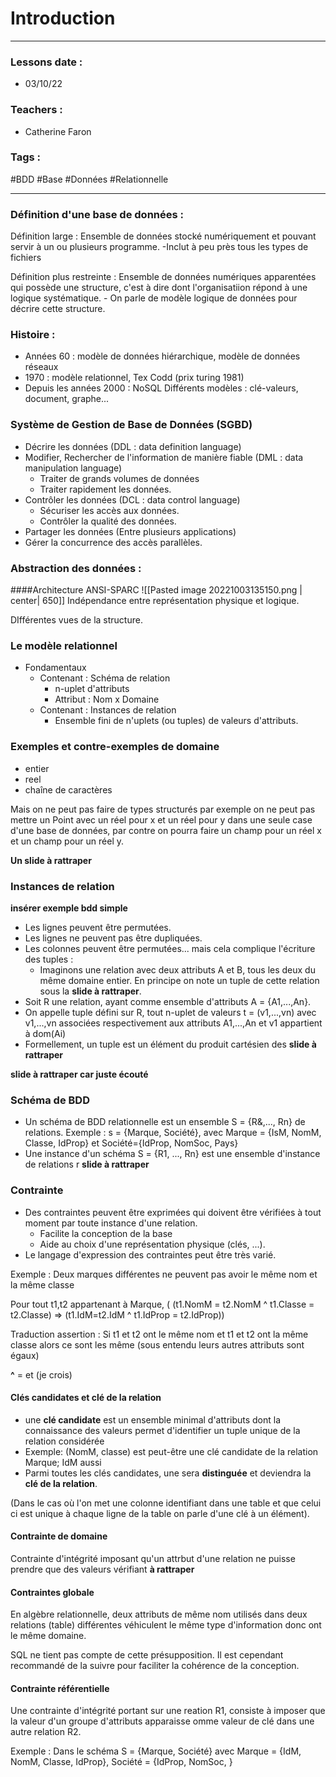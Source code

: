 # Introduction
---
### Lessons date :
- 03/10/22

### Teachers :
- Catherine Faron

### Tags :
#BDD #Base #Données #Relationnelle

---

### Définition d'une base de données :

Définition large : Ensemble de données stocké numériquement et pouvant servir à un ou plusieurs programme.
	-Inclut à peu près tous les types de fichiers

Définition plus restreinte : Ensemble de données numériques apparentées qui possède une structure, c'est à dire dont l'organisatiion répond à une logique systématique.
	- On parle de modèle logique de données pour décrire cette structure.

### Histoire :
- Années 60 : modèle de données hiérarchique, modèle de données réseaux
- 1970 : modèle relationnel, Tex Codd (prix turing 1981)
- Depuis les années 2000 : NoSQL
Différents modèles : clé-valeurs, document, graphe...

### Système de Gestion de Base de Données (SGBD)
- Décrire les données (DDL : data definition language)
- Modifier, Rechercher de l'information de manière fiable (DML : data manipulation language)
	- Traiter de grands volumes de données
	- Traiter rapidement les données.
- Contrôler les données (DCL : data control language)
	- Sécuriser les accès aux données.
	- Contrôler la qualité des données.
- Partager les données (Entre plusieurs applications)
- Gérer la concurrence des accès parallèles.

### Abstraction des données :
####Architecture ANSI-SPARC
![[Pasted image 20221003135150.png | center| 650]]
Indépendance entre représentation physique et logique.

DIfférentes vues de la structure.

### Le modèle relationnel
- Fondamentaux
	- Contenant : Schéma de relation
		- n-uplet d'attributs
		- Attribut : Nom x Domaine
	- Contenant : Instances de relation
		- Ensemble fini de n'uplets (ou tuples) de valeurs d'attributs.

### Exemples et contre-exemples de domaine
- entier
- reel
- chaîne de caractères

Mais on ne peut pas faire de types structurés par exemple on ne peut pas mettre un Point avec un réel pour x et un réel pour y dans une seule case d'une base de données, par contre on pourra faire un champ pour un réel x et un champ pour un réel y.

**Un slide à rattraper**

### Instances de relation
**insérer exemple bdd simple**
- Les lignes peuvent être permutées.
- Les lignes ne peuvent pas être dupliquées.
- Les colonnes peuvent être permutées... mais cela complique l'écriture des tuples :
	- Imaginons une relation avec deux attributs A et B, tous les deux du même domaine entier. En principe on note un tuple de cette relation sous la **slide à rattraper**.
- Soit R une relation, ayant comme ensemble d'attributs A = {A1,...,An}.
- On appelle tuple défini sur R, tout n-uplet de valeurs t = (v1,...,vn) avec v1,...,vn associées respectivement aux attributs A1,...,An et v1 appartient à dom(Ai)
- Formellement, un tuple est un élément du produit cartésien des **slide à rattraper**

**slide à rattraper car juste écouté**

### Schéma de BDD
- Un schéma de BDD relationnelle est un ensemble S = {R&,..., Rn} de relations.
Exemple : s = {Marque, Société}, avec Marque = {IsM, NomM, Classe, IdProp} et
Société={IdProp, NomSoc, Pays}
- Une instance d'un schéma S = {R1, ..., Rn} est une ensemble d'instance de relations r **slide à rattraper**

### Contrainte
- Des contraintes peuvent être exprimées qui doivent être vérifiées à tout moment par toute instance d'une relation.
	- Facilite la conception de la base
	- Aide au choix d'une représentation physique (clés, ...).
- Le langage d'expression des contraintes peut être très varié.

Exemple : Deux marques différentes ne peuvent pas avoir le même nom et la même classe

Pour tout t1,t2 appartenant à Marque,
( (t1.NomM = t2.NomM ^ t1.Classe = t2.Classe) => (t1.IdM=t2.IdM ^ t1.IdProp = t2.IdProp))

Traduction assertion : Si t1 et t2 ont le même nom et t1 et t2 ont la même classe alors ce sont les même (sous entendu leurs autres attributs sont égaux)

**^** = et (je crois)

#### Clés candidates et clé de la relation
- une **clé candidate** est un ensemble minimal d'attributs dont la connaissance des valeurs permet d'identifier un tuple unique de la relation considérée
- Exemple: (NomM, classe) est peut-être une clé candidate de la relation Marque; IdM aussi
- Parmi toutes les clés candidates, une sera **distinguée** et deviendra la **clé de la relation**.

(Dans le cas où l'on met une colonne identifiant dans une table et que celui ci est unique à chaque ligne de la table on parle d'une clé à un élément).

#### Contrainte de domaine
Contrainte d'intégrité imposant qu'un attrbut d'une relation ne puisse prendre que des valeurs vérifiant **à rattraper**

#### Contraintes globale
En algèbre relationnelle, deux attributs de même nom utilisés dans deux relations (table) différentes véhiculent le même type d'information donc ont le même domaine.

SQL ne tient pas compte de cette présupposition. Il est cependant recommandé de la suivre pour faciliter la cohérence de la conception.

#### Contrainte référentielle
Une contrainte d'intégrité portant sur une reation R1, consiste à imposer que la valeur d'un groupe d'attributs apparaisse omme valeur de clé dans une autre relation R2.

Exemple :
Dans le schéma S = {Marque, Société} avec Marque = {IdM, NomM, Classe, IdProp}, Société = {IdProp, NomSoc, }